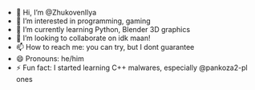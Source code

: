 - 👋 Hi, I’m @ZhukovenIlya
- 👀 I’m interested in programming, gaming
- 🌱 I’m currently learning Python, Blender 3D graphics
- 💞️ I’m looking to collaborate on idk maan!
- 📫 How to reach me: you can try, but I dont guarantee
- 😄 Pronouns: he/him
- ⚡ Fun fact: I started learning C++ malwares, especially @pankoza2-pl ones

<!---
ZhukovenIlya/ZhukovenIlya is a ✨ special ✨ repository because its `README.md` (this file) appears on your GitHub profile.
You can click the Preview link to take a look at your changes.
--->
